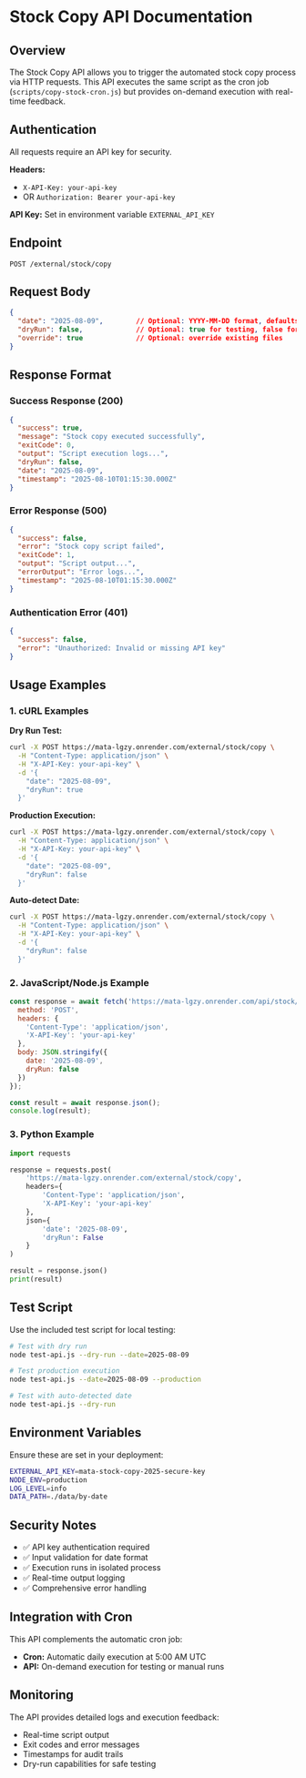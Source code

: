 # Stock Copy API Documentation

## Overview

The Stock Copy API allows you to trigger the automated stock copy process via HTTP requests. This API executes the same script as the cron job (`scripts/copy-stock-cron.js`) but provides on-demand execution with real-time feedback.

## Authentication

All requests require an API key for security.

**Headers:**
- `X-API-Key: your-api-key` 
- OR `Authorization: Bearer your-api-key`

**API Key:** Set in environment variable `EXTERNAL_API_KEY`

## Endpoint

```
POST /external/stock/copy
```

## Request Body

```json
{
  "date": "2025-08-09",        // Optional: YYYY-MM-DD format, defaults to yesterday
  "dryRun": false,             // Optional: true for testing, false for execution
  "override": true             // Optional: override existing files
}
```

## Response Format

### Success Response (200)
```json
{
  "success": true,
  "message": "Stock copy executed successfully",
  "exitCode": 0,
  "output": "Script execution logs...",
  "dryRun": false,
  "date": "2025-08-09",
  "timestamp": "2025-08-10T01:15:30.000Z"
}
```

### Error Response (500)
```json
{
  "success": false,
  "error": "Stock copy script failed",
  "exitCode": 1,
  "output": "Script output...",
  "errorOutput": "Error logs...",
  "timestamp": "2025-08-10T01:15:30.000Z"
}
```

### Authentication Error (401)
```json
{
  "success": false,
  "error": "Unauthorized: Invalid or missing API key"
}
```

## Usage Examples

### 1. cURL Examples

**Dry Run Test:**
```bash
curl -X POST https://mata-lgzy.onrender.com/external/stock/copy \
  -H "Content-Type: application/json" \
  -H "X-API-Key: your-api-key" \
  -d '{
    "date": "2025-08-09",
    "dryRun": true
  }'
```

**Production Execution:**
```bash
curl -X POST https://mata-lgzy.onrender.com/external/stock/copy \
  -H "Content-Type: application/json" \
  -H "X-API-Key: your-api-key" \
  -d '{
    "date": "2025-08-09",
    "dryRun": false
  }'
```

**Auto-detect Date:**
```bash
curl -X POST https://mata-lgzy.onrender.com/external/stock/copy \
  -H "Content-Type: application/json" \
  -H "X-API-Key: your-api-key" \
  -d '{
    "dryRun": false
  }'
```

### 2. JavaScript/Node.js Example

```javascript
const response = await fetch('https://mata-lgzy.onrender.com/api/stock/copy', {
  method: 'POST',
  headers: {
    'Content-Type': 'application/json',
    'X-API-Key': 'your-api-key'
  },
  body: JSON.stringify({
    date: '2025-08-09',
    dryRun: false
  })
});

const result = await response.json();
console.log(result);
```

### 3. Python Example

```python
import requests

response = requests.post(
    'https://mata-lgzy.onrender.com/external/stock/copy',
    headers={
        'Content-Type': 'application/json',
        'X-API-Key': 'your-api-key'
    },
    json={
        'date': '2025-08-09',
        'dryRun': False
    }
)

result = response.json()
print(result)
```

## Test Script

Use the included test script for local testing:

```bash
# Test with dry run
node test-api.js --dry-run --date=2025-08-09

# Test production execution
node test-api.js --date=2025-08-09 --production

# Test with auto-detected date
node test-api.js --dry-run
```

## Environment Variables

Ensure these are set in your deployment:

```bash
EXTERNAL_API_KEY=mata-stock-copy-2025-secure-key
NODE_ENV=production
LOG_LEVEL=info
DATA_PATH=./data/by-date
```

## Security Notes

- ✅ API key authentication required
- ✅ Input validation for date format
- ✅ Execution runs in isolated process
- ✅ Real-time output logging
- ✅ Comprehensive error handling

## Integration with Cron

This API complements the automatic cron job:
- **Cron:** Automatic daily execution at 5:00 AM UTC
- **API:** On-demand execution for testing or manual runs

## Monitoring

The API provides detailed logs and execution feedback:
- Real-time script output
- Exit codes and error messages
- Timestamps for audit trails
- Dry-run capabilities for safe testing

